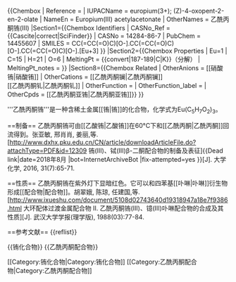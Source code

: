 {{Chembox
| Reference =
| IUPACName = <nowiki>europium(3+); (Z)-4-oxopent-2-en-2-olate</nowiki>
| NameEn = Europium(III) acetylacetonate
| OtherNames = 乙酰丙酮铕(III)
|Section1={{Chembox Identifiers
| CASNo_Ref = {{Cascite|correct|SciFinder}}
| CASNo = 14284-86-7
| PubChem = 14455607
| SMILES = CC(=CC(=O)C)[O-].CC(=CC(=O)C)[O-].CC(=CC(=O)C)[O-].[Eu+3] }}
|Section2={{Chembox Properties
| Eu=1 | C=15 | H=21 | O=6
| MeltingPt = {{convert|187-189|C|K}}（分解）
| MeltingPt_notes = 
 }}
|Section8={{Chembox Related
| OtherAnions = [[硝酸铕|硝酸铕]]
| OtherCations = [[乙酰丙酮镧|乙酰丙酮镧]]<BR>[[乙酰丙酮钆|乙酰丙酮钆]]
| OtherFunction = 
| OtherFunction_label = 
| OtherCpds = [[乙酰丙酮亚铕|乙酰丙酮亚铕]]}}
}}

'''乙酰丙酮铕'''是一种含稀土金属[[铕|铕]]的化合物，化学式为Eu(C<sub>5</sub>H<sub>7</sub>O<sub>2</sub>)<sub>3</sub>。

==制备==
乙酰丙酮铕可由[[乙酸铕|乙酸铕]]在60°C下和[[乙酰丙酮|乙酰丙酮]]回流得到。<ref name=Zhang>张亚敏, 邢肖肖, 姜丽,等. [http://www.dxhx.pku.edu.cn/CN/article/downloadArticleFile.do?attachType=PDF&id=12309 铕(III)、铽(III)β-二酮配合物的制备及表征]{{Dead link|date=2018年8月 |bot=InternetArchiveBot |fix-attempted=yes }}[J]. 大学化学, 2016, 31(7):65-71.</ref>

==性质==
乙酰丙酮铕在紫外灯下显暗红色。<ref name=Zhang />它可以和四苯基[[卟啉|卟啉]]衍生物形成[[配合物|配合物]]。<ref>胡翠娥, 陈琼, 任建国,等. [http://www.ixueshu.com/document/5108d02743640d19318947a18e7f9386.html 大环配体过渡金属配合物 II. 乙酰丙酮铕(III)、镱(III)卟啉配合物的合成及其性质][J]. 武汉大学学报(理学版), 1988(03):77-84.</ref>

==参考文献==
{{reflist}}

{{铕化合物}}
{{乙酰丙酮配合物}}

[[Category:铕化合物|Category:铕化合物]]
[[Category:乙酰丙酮配合物|Category:乙酰丙酮配合物]]
